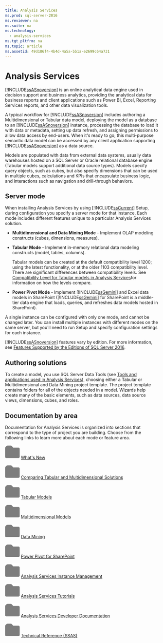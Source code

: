 ```yaml
---
title: Analysis Services
ms.prod: sql-server-2016
ms.reviewer: na
ms.suite: na
ms.technology: 
  - analysis-services
ms.tgt_pltfrm: na
ms.topic: article
ms.assetid: 49d186f4-4b4d-4a5a-bb1a-e2699c64a731
---
```

# Analysis Services
  [!INCLUDE[ssASnoversion](../../Token/Other/ssASnoversion_md.md)] is an online analytical data engine used in decision support and business analytics, providing the analytical data for business reports and client applications such as Power BI, Excel, Reporting Services reports, and other data visualization tools.  
  
 A typical workflow for [!INCLUDE[ssASnoversion](../../Token/Other/ssASnoversion_md.md)] includes authoring a Multidimensional or Tabular data model, deploying the model as a database to an [!INCLUDE[ssASnoversion](../../Token/Other/ssASnoversion_md.md)] instance, processing the database to load it with data or metadata, setting up data refresh, and assigning permissions to allow data access by end\-users. When it's ready to go, this multi\-purpose semantic data model can be accessed by any client application supporting [!INCLUDE[ssASnoversion](../../Token/Other/ssASnoversion_md.md)] as a data source.  
  
 Models are populated with data from external data systems, usually data warehouses hosted on a SQL Server or Oracle relational database engine \(Tabular models support additional data source types\). Models specify query objects, such as cubes, but also specify dimensions that can be used in multiple cubes, calculations and KPIs that encapsulate business logic, and interactions such as navigation and drill\-through behaviors.  
  
## Server mode  
 When installing Analysis Services by using [!INCLUDE[ssCurrent](../../Token/Other/ssCurrent_md.md)] Setup, during configuration you specify a server mode for that instance.  Each mode includes different features unique to a particular  Analysis Services solution.  
  
-   **Multidimensional and Data Mining Mode** \- Implement OLAP modeling constructs \(cubes, dimensions, measures\).  
  
-   **Tabular Mode** \- Implement in\-memory relational data modeling constructs \(model, tables, columns\).  
  
     Tabular models can be created at the default compatibility level 1200; using the latest functionality, or at the older 1103 compatibility level. There are significant differences between  compatibility levels. See [Compatibility Level for Tabular models in Analysis Services](../../Topics/TopicNameNotContainA/Compatibility-Level-for-Tabular-models-in-Analysis-Services.md)for information on how the levels compare.  
  
-   **Power Pivot Mode** \- Implement [!INCLUDE[ssGemini](../../Token/Other/ssGemini_md.md)] and Excel data models in SharePoint \([!INCLUDE[ssGemini](../../Token/Other/ssGemini_md.md)] for SharePoint is a middle\-tier data engine that loads, queries, and refreshes data models hosted in SharePoint\).  
  
 A single instance can be configured with only one mode,  and cannot be changed later.  You can install multiple instances with different modes on the same server, but you'll need to run Setup and specify configuration settings for each instance.  
  
 [!INCLUDE[ssASnoversion](../../Token/Other/ssASnoversion_md.md)] features vary by edition. For more information, see [Features Supported by the Editions of SQL Server 2016](../../Topics/TopicNameNotContainA/Features-Supported-by-the-Editions-of-SQL-Server-2016.md).  
  
## Authoring solutions  
 To create a model, you use SQL Server Data Tools \(see [Tools and applications used in Analysis Services](../../Topics/TopicNameNotContainA/Tools-and-applications-used-in-Analysis-Services.md)\), choosing either a Tabular or Multidimensional and Data Mining project template. The project template contains folders for all of the objects needed in a model. Wizards help create many of the basic elements, such as data sources, data source views, dimensions, cubes, and roles.  
  
## Documentation by area  
Documentation for Analysis Services is organized into sections that correspond to the type of project you are building. Choose from the following links to learn more about each mode or feature area.  
   
 ![Small File Folder Icon](../../Images/Image/ImageNotContaina/filefolder_small.png "filefolder_small") [What's New](../../Topics/TopicNameNotContainA/What-s-New-in-Analysis-Services.md)  
  
 ![Small File Folder Icon](../../Images/Image/ImageNotContaina/filefolder_small.png "filefolder_small") [Comparing Tabular and Multidimensional Solutions](../../Topics/TopicNameNotContainA/Comparing-Tabular-and-Multidimensional-Solutions--SSAS-.md)  
  
 ![Small File Folder Icon](../../Images/Image/ImageNotContaina/filefolder_small.png "filefolder_small") [Tabular Models](../../Topics/TopicNameNotContainA/Tabular-Models--SSAS-.md)  
  
 ![Small File Folder Icon](../../Images/Image/ImageNotContaina/filefolder_small.png "filefolder_small") [Multidimensional Models](../../Topics/TopicNameNotContainA/Multidimensional-Models--SSAS-.md)  
  
 ![Small File Folder Icon](../../Images/Image/ImageNotContaina/filefolder_small.png "filefolder_small") [Data Mining](../../Topics/TopicNameNotContainA/Data-Mining--SSAS-.md)  
  
 ![Small File Folder Icon](../../Images/Image/ImageNotContaina/filefolder_small.png "filefolder_small") [Power Pivot for SharePoint](../../Topics/TopicNameNotContainA/Power-Pivot-for-SharePoint--SSAS-.md)  
  
 ![Small File Folder Icon](../../Images/Image/ImageNotContaina/filefolder_small.png "filefolder_small") [Analysis Services Instance Management](../../Topics/TopicNameNotContainA/Analysis-Services-Instance-Management.md)  
   
 ![Small File Folder Icon](../../Images/Image/ImageNotContaina/filefolder_small.png "filefolder_small") [Analysis Services Tutorials](Analysis%20Services%20Tutorials%20\(SSAS\).md)  
  
![Small File Folder Icon](../../Images/Image/ImageNotContaina/filefolder_small.png "filefolder_small") [Analysis Services Developer Documentation](https://msdn.microsoft.com/library/bb500153(SQL.130).aspx)  
 
![Small File Folder Icon](../../Images/Image/ImageNotContaina/filefolder_small.png "filefolder_small") [Technical Reference (SSAS)](../../Topics/TopicNameNotContainA/Technical-Reference--SSAS-.md)